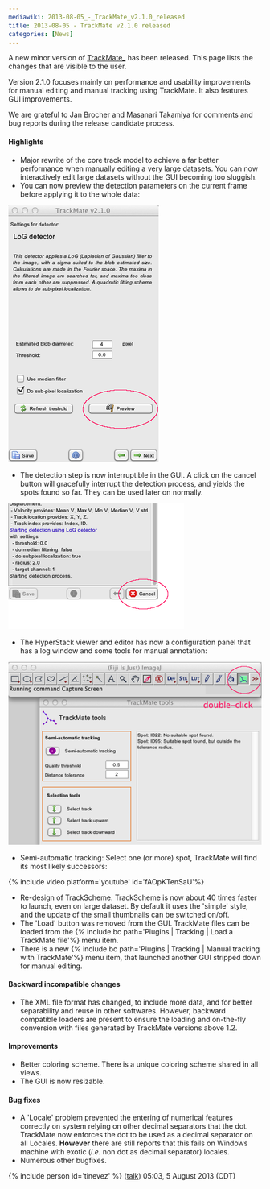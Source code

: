 ```yaml
---
mediawiki: 2013-08-05_-_TrackMate_v2.1.0_released
title: 2013-08-05 - TrackMate v2.1.0 released
categories: [News]
---
```


A new minor version of [TrackMate\_](/plugins/trackmate) has been released. This page lists the changes that are visible to the user.

Version 2.1.0 focuses mainly on performance and usability improvements for manual editing and manual tracking using TrackMate. It also features GUI improvements.

We are grateful to Jan Brocher and Masanari Takamiya for comments and bug reports during the release candidate process.

#### Highlights

-   Major rewrite of the core track model to achieve a far better performance when manually editing a very large datasets. You can now interactively edit large datasets without the GUI becoming too sluggish.
-   You can now preview the detection parameters on the current frame before applying it to the whole data:

![](/media/news/trackmate-v2.1.0-previewdetection.png)

-   The detection step is now interruptible in the GUI. A click on the cancel button will gracefully interrupt the detection process, and yields the spots found so far. They can be used later on normally.

![](/media/news/trackmate-v2.1.0-interruptdetection.png)

-   The HyperStack viewer and editor has now a configuration panel that has a log window and some tools for manual annotation:

![](/media/plugins/trackmate/trackmate-v2.1.0-trackmatetools.png)

-   Semi-automatic tracking: Select one (or more) spot, TrackMate will find its most likely successors:

{% include video platform='youtube' id='fAOpKTenSaU'%}

-   Re-design of TrackScheme. TrackScheme is now about 40 times faster to launch, even on large dataset. By default it uses the 'simple' style, and the update of the small thumbnails can be switched on/off.
-   The 'Load' button was removed from the GUI. TrackMate files can be loaded from the {% include bc path='Plugins | Tracking | Load a TrackMate file'%} menu item.
-   There is a new {% include bc path='Plugins | Tracking | Manual tracking with TrackMate'%} menu item, that launched another GUI stripped down for manual editing.

#### Backward incompatible changes

-   The XML file format has changed, to include more data, and for better separability and reuse in other softwares. However, backward compatible loaders are present to ensure the loading and on-the-fly conversion with files generated by TrackMate versions above 1.2.

#### Improvements

-   Better coloring scheme. There is a unique coloring scheme shared in all views.
-   The GUI is now resizable.

#### Bug fixes

-   A 'Locale' problem prevented the entering of numerical features correctly on system relying on other decimal separators that the dot. TrackMate now enforces the dot to be used as a decimal separator on all Locales. <b>However</b> there are still reports that this fails on Windows machine with exotic (*i.e.* non dot as decimal separator) locales.
-   Numerous other bugfixes.

{% include person id='tinevez' %} ([talk](User_talk_JeanYvesTinevez)) 05:03, 5 August 2013 (CDT)


